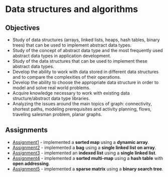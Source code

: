 # Data structures and algorithms

## Objectives
- Study of data structures (arrays, linked lists, heaps, hash tables, binary trees) that can be used to implement abstract data types.
- Study of the concept of abstract data type and the most frequently used abstract data types in application development.
- Study of the data structures that can be used to implement these abstract data types.
- Develop the ability to work with data stored in different data structures and to compare the complexities of their operations.
- Develop the ability to choose the appropriate data structure in order to model and solve real world problems.
- Acquire knowledge necessary to work with existing data structure/abstract data type libraries.
- Analyzing the issues around the main topics of graph: connectivity, shortest paths, modeling prerequisites and activity planning, flows, traveling salesman problem, planar graphs.

## Assignments
- [Assignment1](https://github.com/andrei-dragan/data-structures-and-algorithms-assignment1) - implemented a **sorted map** using a **dynamic array**.
- [Assignment2](https://github.com/andrei-dragan/data-structures-and-algorithms-assignment2) - implemented a **bag** using a **single linked list on array**.
- [Assignment3](https://github.com/andrei-dragan/data-structures-and-algorithms-assignment3) - implemented an **indexed list** using a **single linked list**.
- [Assignment4](https://github.com/andrei-dragan/data-structures-and-algorithms-assignment4) - implemented a **sorted multi-map** using a **hash table** with **open addressing**.
- [Assignment5](https://github.com/andrei-dragan/data-structures-and-algorithms-assignment5) - implemented a **sparse matrix** using a **binary search tree**.
